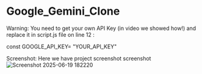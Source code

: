 ﻿# Google_Gemini_Clone

 
 Warning:
You need to get your own API Key (in video we showed how!) and replace it in script.js file on line 12 :

const GOOGLE_API_KEY= "YOUR_API_KEY"


Screenshot:
Here we have project screenshot 
screenshot
![Screenshot 2025-06-19 182220](https://github.com/user-attachments/assets/603d03da-5a4d-4726-b9f5-09f8d8d192cb)
